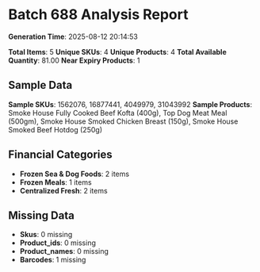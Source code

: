 # Batch 688 Analysis Report

**Generation Time**: 2025-08-12 20:14:53

**Total Items**: 5
**Unique SKUs**: 4
**Unique Products**: 4
**Total Available Quantity**: 81.00
**Near Expiry Products**: 1

## Sample Data
**Sample SKUs**: 1562076, 16877441, 4049979, 31043992
**Sample Products**: Smoke House Fully Cooked Beef Kofta (400g), Top Dog Meat Meal (500gm), Smoke House Smoked Chicken Breast (150g), Smoke House Smoked Beef Hotdog (250g)

## Financial Categories
- **Frozen Sea & Dog Foods**: 2 items
- **Frozen Meals**: 1 items
- **Centralized Fresh**: 2 items

## Missing Data
- **Skus**: 0 missing
- **Product_ids**: 0 missing
- **Product_names**: 0 missing
- **Barcodes**: 1 missing
